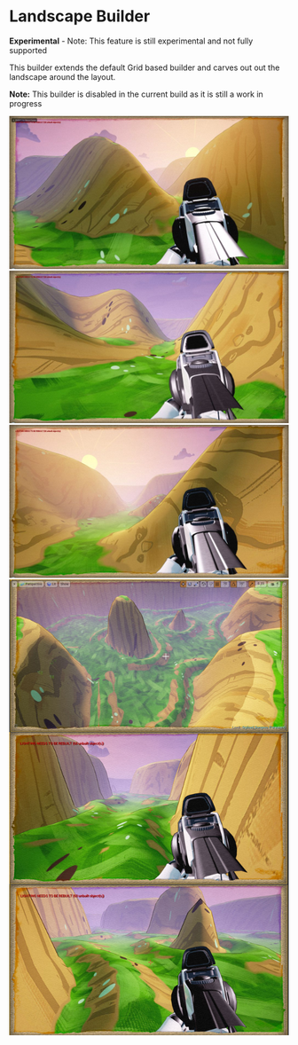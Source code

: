 Landscape Builder
=================
**Experimental** - Note: This feature is still experimental and not fully supported

This builder extends the default Grid based builder and carves out out the landscape around the layout.

**Note:** This builder is disabled in the current build as it is still a work in progress

![Landscape Builder](../assets/images/builder_ls_1.jpg)
![Landscape Builder](../assets/images/builder_ls_2.jpg)
![Landscape Builder](../assets/images/builder_ls_3.jpg)
![Landscape Builder](../assets/images/builder_ls_4.jpg)



